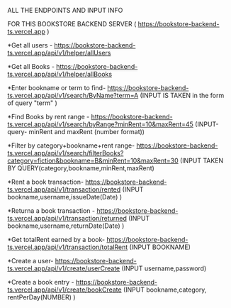 ALL THE ENDPOINTS AND INPUT INFO

FOR THIS BOOKSTORE BACKEND SERVER ( https://bookstore-backend-ts.vercel.app )

*Get all users - https://bookstore-backend-ts.vercel.app/api/v1/helper/allUsers

*Get all Books -  https://bookstore-backend-ts.vercel.app/api/v1/helper/allBooks

*Enter bookname or term to find-     https://bookstore-backend-ts.vercel.app/api/v1/search/ByName?term=A          (INPUT IS TAKEN in the form of query "term" )

*Find Books by rent range -           https://bookstore-backend-ts.vercel.app/api/v1/search/byRange?minRent=10&maxRent=45 (INPUT-query- minRent and maxRent (number format))

*Filter by category+bookname+rent range-  https://bookstore-backend-ts.vercel.app/api/v1/search/filterBooks?category=fiction&bookname=B&minRent=10&maxRent=30 (INPUT TAKEN BY QUERY(category,bookname,minRent,maxRent)

*Rent a book transaction-                 https://bookstore-backend-ts.vercel.app/api/v1/transaction/rented (INPUT bookname,username,issueDate(Date) )

*Returna a book transaction -            https://bookstore-backend-ts.vercel.app/api/v1/transaction/returned (INPUT bookname,username,returnDate(Date) )

*Get totalRent earned by a book-          https://bookstore-backend-ts.vercel.app/api/v1/transaction/totalRent (INPUT BOOKNAME)

*Create a user-                           https://bookstore-backend-ts.vercel.app/api/v1/create/userCreate  (INPUT username,password)

*Create a book entry -                 https://bookstore-backend-ts.vercel.app/api/v1/create/bookCreate      (INPUT bookname,category, rentPerDay(NUMBER) )
